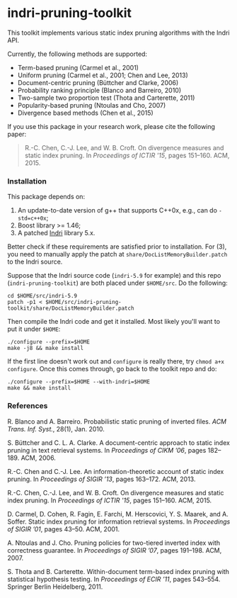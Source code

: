 indri-pruning-toolkit
====================

This toolkit implements various static index pruning algorithms with the Indri API.  

Currently, the following methods are supported:
- Term-based pruning (Carmel et al., 2001)
- Uniform pruning (Carmel et al., 2001; Chen and Lee, 2013)
- Document-centric pruning (Büttcher and Clarke, 2006)
- Probability ranking principle (Blanco and Barreiro, 2010)
- Two-sample two proportion test (Thota and Carterette, 2011)
- Popularity-based pruning (Ntoulas and Cho, 2007)
- Divergence based methods (Chen et al., 2015)

If you use this package in your research work, please cite the following paper:

> R.-C. Chen, C.-J. Lee, and W. B. Croft. On divergence measures and static index
> pruning. In *Proceedings of ICTIR '15*, pages 151–160. ACM, 2015.

### Installation ###

This package depends on:

1. An update-to-date version of g++ that supports C++0x, e.g., can do `-std=c++0x`;
2. Boost library >= 1.46;
3. A patched [Indri] library 5.x.

Better check if these requirements are satisfied prior to installation.  For
(3), you need to manually apply the patch at `share/DocListMemoryBuilder.patch`
to the Indri source.  

Suppose that the Indri source code (`indri-5.9` for example) and this repo
(`indri-pruning-toolkit`) are both placed under `$HOME/src`.  Do the following:

    cd $HOME/src/indri-5.9
    patch -p1 < $HOME/src/indri-pruning-toolkit/share/DocListMemoryBuilder.patch

Then compile the Indri code and get it installed.  Most likely you'll want to
put it under `$HOME`:

    ./configure --prefix=$HOME
    make -j8 && make install

If the first line doesn't work out and `configure` is really there, try `chmod
a+x configure`.  Once this comes through, go back to the toolkit repo and do:

    ./configure --prefix=$HOME --with-indri=$HOME
    make && make install


[Indri]: http://www.lemurproject.org/indri.php

### References ###

R. Blanco and A. Barreiro. Probabilistic static pruning of inverted files. *ACM
Trans. Inf. Syst.*, 28(1), Jan. 2010.

S. Büttcher and C. L. A. Clarke. A document-centric approach to static index
pruning in text retrieval systems. In *Proceedings of CIKM ’06*, pages 182–189.
ACM, 2006.

R.-C. Chen and C.-J. Lee. An information-theoretic account of static index
pruning.  In *Proceedings of SIGIR ’13*, pages 163–172. ACM, 2013.

R.-C. Chen, C.-J. Lee, and W. B. Croft. On divergence measures and static index
pruning. In *Proceedings of ICTIR '15*, pages 151–160. ACM, 2015.

D. Carmel, D. Cohen, R. Fagin, E. Farchi, M. Herscovici, Y. S. Maarek, and A.
Soffer. Static index pruning for information retrieval systems. In *Proceedings
of SIGIR ’01*, pages 43–50. ACM, 2001.

A. Ntoulas and J. Cho. Pruning policies for two-tiered inverted index with
correctness guarantee. In *Proceedings of SIGIR ’07*, pages 191–198. ACM, 2007.

S. Thota and B. Carterette. Within-document term-based index pruning with
statistical hypothesis testing. In *Proceedings of ECIR ’11*, pages 543–554.
Springer Berlin Heidelberg, 2011.


